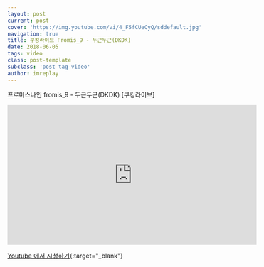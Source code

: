 ```yaml
---
layout: post
current: post
cover: 'https://img.youtube.com/vi/4_F5fCUeCyQ/sddefault.jpg'
navigation: true
title: 쿠킹라이브 Fromis_9 - 두근두근(DKDK)
date: 2018-06-05
tags: video
class: post-template
subclass: 'post tag-video'
author: imreplay
---
```



프로미스나인 fromis_9 - 두근두근(DKDK) [쿠킹라이브]

<iframe width="560" height="315" src="https://www.youtube.com/embed/4_F5fCUeCyQ?rel=0" frameborder="0" allow="autoplay; encrypted-media" allowfullscreen></iframe>


[Youtube 에서 시청하기](https://www.youtube.com/watch?v=4_F5fCUeCyQ){:target="_blank"}
